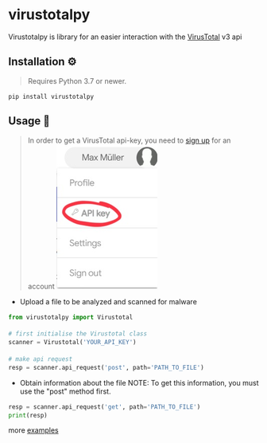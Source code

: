 # virustotalpy
Virustotalpy is library for an easier interaction with the [VirusTotal](https://www.virustotal.com/) v3 api

## Installation ⚙️
> Requires Python 3.7 or newer.
```
pip install virustotalpy
```

## Usage 🚀
>In order to get a VirusTotal api-key, you need to [sign up](https://www.virustotal.com/gui/join-us) for an account
> ![VirusTotal view API key](imgs/APIKey.jpeg)

- Upload a file to be analyzed and scanned for malware
```python
from virustotalpy import Virustotal

# first initialise the Virustotal class
scanner = Virustotal('YOUR_API_KEY')

# make api request
resp = scanner.api_request('post', path='PATH_TO_FILE')
```
- Obtain information about the file
NOTE: To get this information, you must use the "post" method first.

```python
resp = scanner.api_request('get', path='PATH_TO_FILE')
print(resp)
```

more [examples](examples)
